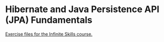 Hibernate and Java Persistence API (JPA) Fundamentals
=
[Exercise files for the Infinite Skills course.](https://www.safaribooksonline.com/library/view/hibernate-and-java/9781771373494/)